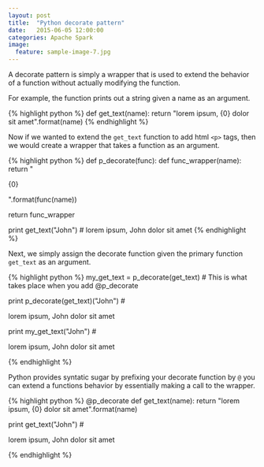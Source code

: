 ```yaml
---
layout: post
title:  "Python decorate pattern"
date:   2015-06-05 12:00:00
categories: Apache Spark
image:
  feature: sample-image-7.jpg
---
```


A decorate pattern is simply a wrapper that is used to extend the behavior of a function without actually modifying the function.

For example, the function prints out a string given a name as an argument.

{% highlight python %}
def get_text(name):
  return "lorem ipsum, {0} dolor sit amet".format(name)
{% endhighlight %}

Now if we wanted to extend the `get_text` function to add html `<p>` tags, then we would create a wrapper that takes a function as an argument.

{% highlight python %}
def p_decorate(func):
  def func_wrapper(name):
    return "<p>{0}</p>".format(func(name))

  return func_wrapper

print get_text("John") # lorem ipsum, John dolor sit amet
{% endhighlight %}

Next, we simply assign the decorate function given the primary function `get_text` as an argument.

{% highlight python %}
my_get_text = p_decorate(get_text) # This is what takes place when you add @p_decorate

print p_decorate(get_text)("John") # <p>lorem ipsum, John dolor sit amet</p>
print my_get_text("John") # <p>lorem ipsum, John dolor sit amet</p>
{% endhighlight %}

Python provides syntatic sugar by prefixing your decorate function by `@` you can extend a functions behavior by essentially making a call to the wrapper.

{% highlight python %}
@p_decorate
def get_text(name):
  return "lorem ipsum, {0} dolor sit amet".format(name)

print get_text("John") # <p>lorem ipsum, John dolor sit amet</p>
{% endhighlight %}
